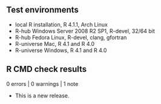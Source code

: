 ## Test environments
* local R installation, R 4.1.1, Arch Linux
* R-hub Windows Server 2008 R2 SP1, R-devel, 32/64 bit
* R-hub Fedora Linux, R-devel, clang, gfortran
* R-universe Mac, R 4.1 and R 4.0
* R-universe Windows, R 4.1 and R 4.0


## R CMD check results

0 errors | 0 warnings | 1 note

* This is a new release.
